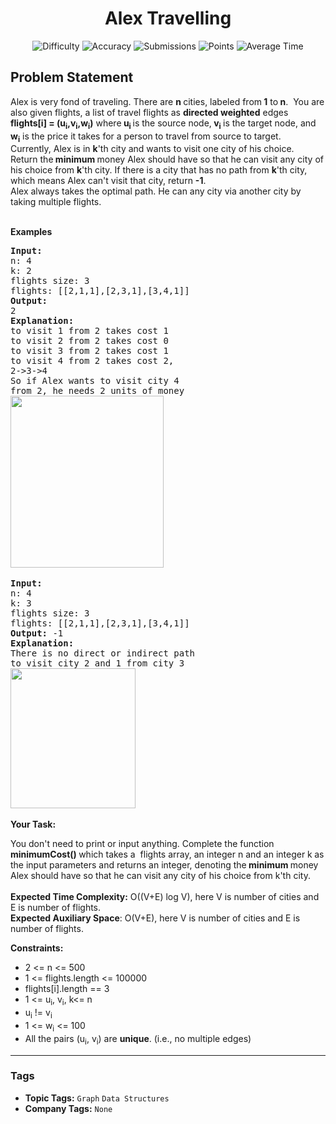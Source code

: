 <h1 align="center">Alex Travelling</h1>

<p align="center">
  <img alt="Difficulty" title="Difficulty" src="https://custom-icon-badges.demolab.com/badge/Difficulty: Medium-1F222E?style=for-the-badge&logoColor=white&logo=fire"/>
  <img alt="Accuracy" title="Accuracy" src="https://custom-icon-badges.demolab.com/badge/Accuracy: 61.59%25-1F222E?style=for-the-badge&logoColor=white&logo=target"/>
  <img alt="Submissions" title="Submissions" src="https://custom-icon-badges.demolab.com/badge/Submissions: 14K+-1F222E?style=for-the-badge&logoColor=white&logo=repo"/>
  <img alt="Points" title="Points" src="https://custom-icon-badges.demolab.com/badge/Points: 4-1F222E?style=for-the-badge&logoColor=white&logo=award"/>
  <img alt="Average Time" title="Average Time" src="https://custom-icon-badges.demolab.com/badge/Average%20Time: 30m-1F222E?style=for-the-badge&logoColor=white&logo=clock"/>
</p>

## Problem Statement

Alex is very fond of traveling. There are <b>n </b>cities, labeled from<b> 1</b> to<b> n</b>.  You are also given flights, a list of travel flights as <b>directed weighted</b> edges<b> flights[i] = (u<sub>i</sub>,v<sub>i</sub>,w<sub>i</sub>)</b> where<b> u<sub>i </sub></b>is the source node,<b> v<sub>i</sub> </b>is the target node, and <b>w<sub>i</sub></b> is the price it takes for a person to travel from source to target.<br>Currently, Alex is in <b>k</b>'th city and wants to visit one city of his choice. Return the<b> minimum </b>money Alex should have so that he can visit any city of his choice from <b>k</b>'th city. If there is a city that has no path from <b>k</b>'th city, which means Alex can't visit that city, return <b>-1</b>. <br>Alex always takes the optimal path. He can any city via another city by taking multiple flights.<br> 

<b>Examples</b>

<pre><b>Input:</b>
n: 4
k: 2
flights size: 3
flights: [[2,1,1],[2,3,1],[3,4,1]]
<b>Output:</b>
2
<b>Explanation:</b>
to visit 1 from 2 takes cost 1
to visit 2 from 2 takes cost 0
to visit 3 from 2 takes cost 1
to visit 4 from 2 takes cost 2,
2->3->4
So if Alex wants to visit city 4
from 2, he needs 2 units of money
<img src="https://media.geeksforgeeks.org/img-practice/prod/addEditProblem/711152/Web/Other/blobid0_1750669077.webp" alt="" title="" width="245" height="275"/>  </pre>

<pre><b>Input:</b>
n: 4 
k: 3 
flights size: 3 
flights: [[2,1,1],[2,3,1],[3,4,1]] 
<b>Output:</b> -1
<b>Explanation:</b>
There is no direct or indirect path 
to visit city 2 and 1 from city 3
<img src="https://media.geeksforgeeks.org/img-practice/prod/addEditProblem/711152/Web/Other/blobid1_1750669108.webp" alt="" title="" width="200" height="224"/>  </pre>

<b>Your Task:</b>

You don't need to print or input anything. Complete the function <b>minimumCost() </b>which takes a  flights array, an integer n and an integer k<b> </b>as the input parameters and returns an integer, denoting the<b> minimum </b>money Alex should have so that he can visit any city of his choice from k'th city.<br><br><b>Expected Time Complexity:</b> O((V+E) log V), here V is number of cities and E is number of flights. <br><b>Expected Auxiliary Space</b>: O(V+E), here V is number of cities and E is number of flights. 

<b>Constraints:</b>

- 2 <= n <= 500
- 1 <= flights.length <= 100000
- flights[i].length == 3
- 1 <= u<sub>i</sub>, v<sub>i</sub>, k<= n
- u<sub>i</sub> != v<sub>i</sub>
- 1 <= w<sub>i</sub> <= 100
- All the pairs (u<sub>i</sub>, v<sub>i</sub>) are <b>unique</b>. (i.e., no multiple edges)


<hr>

### Tags
- **Topic Tags:** `Graph` `Data Structures`
- **Company Tags:** `None`
